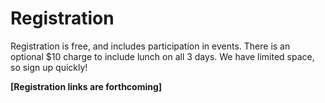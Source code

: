 # Registration

Registration is free, and includes participation in events. There is an optional $10 charge to include lunch on all 3 days. We have limited space, so sign up quickly!

**[Registration links are forthcoming]**